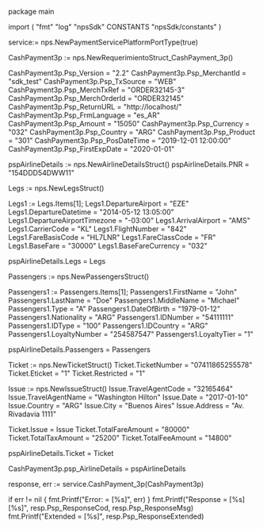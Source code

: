 package main

import (
        "fmt"
        "log"
        "npsSdk"
        CONSTANTS "npsSdk/constants"
)

service:= nps.NewPaymentServicePlatformPortType(true)

CashPayment3p := nps.NewRequerimientoStruct_CashPayment_3p()

CashPayment3p.Psp_Version = "2.2"
CashPayment3p.Psp_MerchantId = "sdk_test"
CashPayment3p.Psp_TxSource = "WEB"
CashPayment3p.Psp_MerchTxRef = "ORDER32145-3"
CashPayment3p.Psp_MerchOrderId = "ORDER32145"
CashPayment3p.Psp_ReturnURL = "http://localhost/"
CashPayment3p.Psp_FrmLanguage = "es_AR"
CashPayment3p.Psp_Amount = "15050"
CashPayment3p.Psp_Currency = "032"
CashPayment3p.Psp_Country = "ARG"
CashPayment3p.Psp_Product = "301"
CashPayment3p.Psp_PosDateTime = "2019-12-01 12:00:00"
CashPayment3p.Psp_FirstExpDate = "2020-01-01"

pspAirlineDetails := nps.NewAirlineDetailsStruct()
pspAirlineDetails.PNR = "154DDD54DWW11"

Legs := nps.NewLegsStruct()

Legs1 := Legs.Items[1];
Legs1.DepartureAirport = "EZE"
Legs1.DepartureDatetime = "2014-05-12 13:05:00"
Legs1.DepartureAirportTimezone = "-03:00"
Legs1.ArrivalAirport = "AMS"
Legs1.CarrierCode = "KL"
Legs1.FlightNumber = "842"
Legs1.FareBasisCode = "HL7LNR"
Legs1.FareClassCode = "FR"
Legs1.BaseFare = "30000"
Legs1.BaseFareCurrency = "032"


pspAirlineDetails.Legs = Legs

Passengers := nps.NewPassengersStruct()

Passengers1 := Passengers.Items[1];
Passengers1.FirstName = "John"
Passengers1.LastName = "Doe"
Passengers1.MiddleName = "Michael"
Passengers1.Type = "A"
Passengers1.DateOfBirth = "1979-01-12"
Passengers1.Nationality = "ARG"
Passengers1.IDNumber = "54111111"
Passengers1.IDType = "100"
Passengers1.IDCountry = "ARG"
Passengers1.LoyaltyNumber = "254587547"
Passengers1.LoyaltyTier = "1"


pspAirlineDetails.Passengers = Passengers

Ticket := nps.NewTicketStruct()
Ticket.TicketNumber = "07411865255578"
Ticket.Eticket = "1"
Ticket.Restricted = "1"

Issue := nps.NewIssueStruct()
Issue.TravelAgentCode = "32165464"
Issue.TravelAgentName = "Washington Hilton"
Issue.Date = "2017-01-10"
Issue.Country = "ARG"
Issue.City = "Buenos Aires"
Issue.Address = "Av. Rivadavia 1111"

Ticket.Issue = Issue
Ticket.TotalFareAmount = "80000"
Ticket.TotalTaxAmount = "25200"
Ticket.TotalFeeAmount = "14800"

pspAirlineDetails.Ticket = Ticket

CashPayment3p.psp_AirlineDetails = pspAirlineDetails

response, err := service.CashPayment_3p(CashPayment3p)

if err != nil {
    fmt.Printf("Error: = [%s]", err)
}
fmt.Printf("Response = [%s] [%s]", resp.Psp_ResponseCod, resp.Psp_ResponseMsg)
fmt.Printf("Extended = [%s]", resp.Psp_ResponseExtended)



